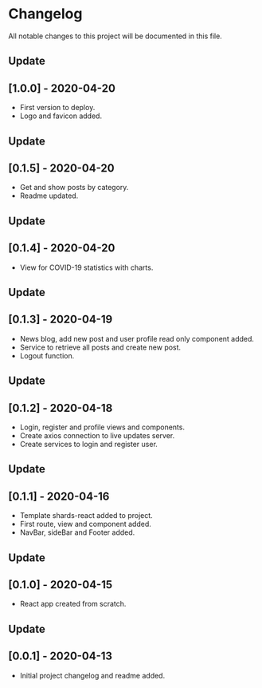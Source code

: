 # Changelog
All notable changes to this project will be documented in this file.
## Update
## [1.0.0] - 2020-04-20
* First version to deploy.
* Logo and favicon added.
## Update
## [0.1.5] - 2020-04-20
* Get and show posts by category.
* Readme updated.
## Update
## [0.1.4] - 2020-04-20
* View for COVID-19 statistics with charts.
## Update
## [0.1.3] - 2020-04-19
* News blog, add new post and user profile read only component added.
* Service to retrieve all posts and create new post.
* Logout function.
## Update
## [0.1.2] - 2020-04-18
* Login, register and profile views and components.
* Create axios connection to live updates server.
* Create services to login and register user.
## Update
## [0.1.1] - 2020-04-16
* Template shards-react added to project.
* First route, view and component added.
* NavBar, sideBar and Footer added.
## Update
## [0.1.0] - 2020-04-15
* React app created from scratch.
## Update
## [0.0.1] - 2020-04-13
* Initial project changelog and readme added.